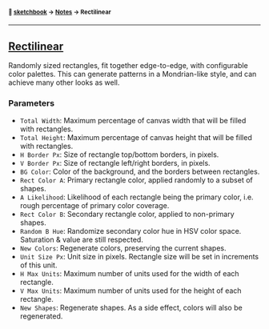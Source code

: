 #### <sup>:notebook: [sketchbook](../README.md) → [Notes](./README.md) → Rectilinear</sup>
---

## [Rectilinear](http://flatpickles.com/sketchbook/#rectilinear)

Randomly sized rectangles, fit together edge-to-edge, with configurable color palettes. This can generate patterns in a Mondrian-like style, and can achieve many other looks as well.

### Parameters
* `Total Width`: Maximum percentage of canvas width that will be filled with rectangles.
* `Total Height`: Maximum percentage of canvas height that will be filled with rectangles.
* `H Border Px`: Size of rectangle top/bottom borders, in pixels.
* `V Border Px`: Size of rectangle left/right borders, in pixels.
* `BG Color`: Color of the background, and the borders between rectangles.
* `Rect Color A`: Primary rectangle color, applied randomly to a subset of shapes.
* `A Likelihood`: Likelihood of each rectangle being the primary color, i.e. rough percentage of primary color coverage.
* `Rect Color B`: Secondary rectangle color, applied to non-primary shapes.
* `Random B Hue`: Randomize secondary color hue in HSV color space. Saturation & value are still respected.
* `New Colors`: Regenerate colors, preserving the current shapes.
* `Unit Size Px`: Unit size in pixels. Rectangle size will be set in increments of this unit.
* `H Max Units`: Maximum number of units used for the width of each rectangle.
* `V Max Units`: Maximum number of units used for the height of each rectangle.
* `New Shapes`: Regenerate shapes. As a side effect, colors will also be regenerated.